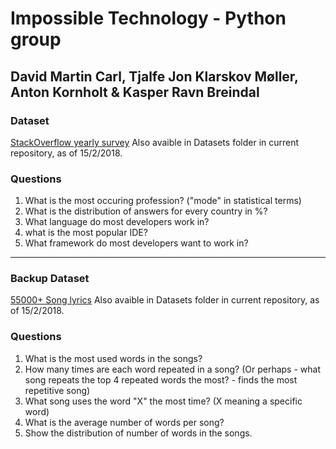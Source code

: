 # Impossible Technology - Python group
## David Martin Carl, Tjalfe Jon Klarskov Møller, Anton Kornholt & Kasper Ravn Breindal

### Dataset
[StackOverflow yearly survey](https://www.kaggle.com/stackoverflow/so-survey-2017/data)
Also avaible in Datasets folder in current repository, as of 15/2/2018.

### Questions
1. What is the most occuring profession? ("mode" in statistical terms)
2. What is the distribution of answers for every country in %?
3. What language do most developers work in?
4. what is the most popular IDE?
5. What framework do most developers want to work in?

___

### Backup Dataset
[55000+ Song lyrics](https://www.kaggle.com/mousehead/songlyrics/data)
Also avaible in Datasets folder in current repository, as of 15/2/2018.

### Questions
1. What is the most used words in the songs?
2. How many times are each word repeated in a song? (Or perhaps - what song repeats the top 4 repeated words the most? - finds the most repetitive song)
3. What song uses the word "X" the most time? (X meaning a specific word)
4. What is the average number of words per song?
5. Show the distribution of number of words in the songs.
